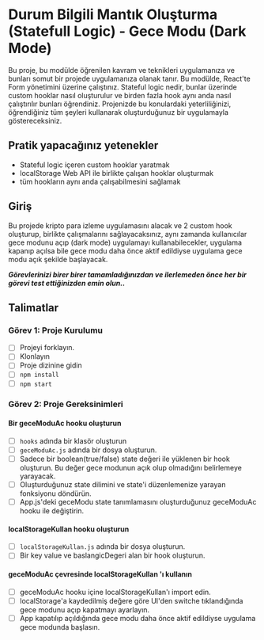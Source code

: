 # Durum Bilgili Mantık Oluşturma (Statefull Logic) - Gece Modu (Dark Mode)

Bu proje, bu modülde öğrenilen kavram ve teknikleri uygulamanıza ve bunları somut bir projede uygulamanıza olanak tanır. Bu modülde, React'te Form yönetimini üzerine çalıştınız. Stateful logic nedir, bunlar üzerinde custom hooklar nasıl oluşturulur ve birden fazla hook aynı anda nasıl çalıştırılır bunları öğrendiniz. Projenizde bu konulardaki yeterliliğinizi, öğrendiğiniz tüm şeyleri kullanarak oluşturduğunuz bir uygulamayla göstereceksiniz.

## Pratik yapacağınız yetenekler

- Stateful logic içeren custom hooklar yaratmak
- localStorage Web API ile birlikte çalışan hooklar oluşturmak
- tüm hookların aynı anda çalışabilmesini sağlamak

## Giriş

Bu projede kripto para izleme uygulamasını alacak ve 2 custom hook oluşturup, birlikte çalışmalarını sağlayacaksınız, aynı zamanda kullanıcılar gece modunu açıp (dark mode) uygulamayı kullanabilecekler, uygulama kapanıp açılsa bile gece modu daha önce aktif edildiyse uygulama gece modu açık şekilde başlayacak.

**_Görevlerinizi birer birer tamamladığınızdan ve ilerlemeden önce her bir görevi test ettiğinizden emin olun.._**

## Talimatlar

### Görev 1: Proje Kurulumu

- [ ] Projeyi forklayın.
- [ ] Klonlayın
- [ ] Proje dizinine gidin
- [ ] `npm install`
- [ ] `npm start`

### Görev 2: Proje Gereksinimleri

#### Bir geceModuAc hooku oluşturun

- [ ] `hooks` adında bir klasör oluşturun
- [ ] `geceModuAc.js` adında bir dosya oluşturun.
- [ ] Sadece bir boolean(true/false) state değeri ile yüklenen bir hook oluşturun. Bu değer gece modunun açık olup olmadığını belirlemeye yarayacak.
- [ ] Oluşturduğunuz state dilimini ve state'i düzenlemenize yarayan fonksiyonu döndürün.
- [ ] App.js'deki geceModu state tanımlamasını oluşturduğunuz geceModuAc hooku ile değiştirin.

#### localStorageKullan hooku oluşturun

- [ ] `localStorageKullan.js` adında bir dosya oluşturun.
- [ ] Bir key value ve baslangicDegeri alan bir hook oluşturun.

#### geceModuAc çevresinde localStorageKullan 'ı kullanın

- [ ] geceModuAc hooku içine localStorageKullan'ı import edin.
- [ ] localStorage'a kaydedilmiş değere göre UI'den switche tıklandığında gece modunu açıp kapatmayı ayarlayın.
- [ ] App kapatılıp açıldığında gece modu daha önce aktif edildiyse uygulama gece modunda başlasın.
